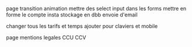 page transition animation
mettre des select input dans les forms
mettre en forme le compte insta
stockage en dbb
envoie d'email

changer tous les tarifs et temps
ajouter pour claviers et mobile

page mentions legales CCU CCV
